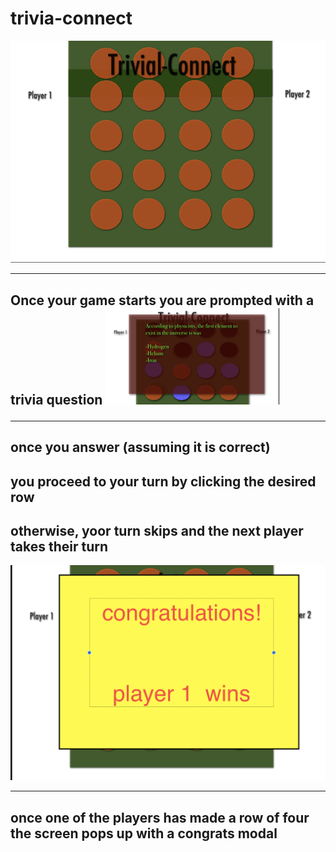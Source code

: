 # trivia-connect

![](scene-one.png)<br><hr>

## Once your game starts you are prompted with a trivia question   ![](scene-two.png)<br><hr>
## once you answer (assuming it is correct)
## you proceed to your turn by clicking the desired row
## otherwise, yoor turn skips and the next player takes their turn
![](scene-three.png)<br><hr>

## once one of the players has made a row of four the screen pops up with a congrats modal
